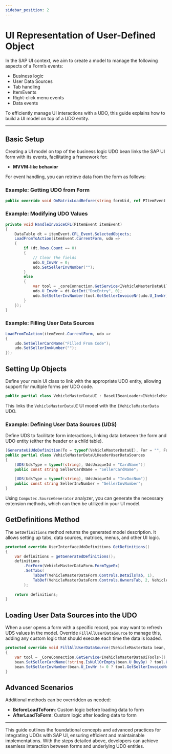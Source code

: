 ```yaml
---
sidebar_position: 2
---
```


# UI Representation of User-Defined Object

In the SAP UI context, we aim to create a model to manage the following aspects of a Form’s events:

- Business logic
- User Data Sources
- Tab handling
- ItemEvents
- Right-click menu events
- Data events

To efficiently manage UI interactions with a UDO, this guide explains how to build a UI model on top of a UDO entity.

---

## Basic Setup

Creating a UI model on top of the business logic UDO bean links the SAP UI form with its events, facilitating a framework for:

- **MVVM-like behavior**

For event handling, you can retrieve data from the form as follows:

### Example: Getting UDO from Form

```csharp
public override void OnMatrixLoadBefore(string formUid, ref PItemEvent itemEvent)
```

### Example: Modifying UDO Values

```csharp
private void HandleInvoiceCFL(PItemEvent itemEvent)
{
    DataTable dt = itemEvent.CFL_Event.SelectedObjects;
    LoadFromToAction(itemEvent.CurrentForm, udo =>
    {
        if (dt.Rows.Count == 0)
        {
            // Clear the fields
            udo.U_InvNr = 0;
            udo.SetSellerInvNumber("");
        }
        else
        {
            var tool = _coreConnection.GetService<IVehicleMasterDataUiTools>();
            udo.U_InvNr = dt.GetInt("DocEntry", 0);
            udo.SetSellerInvNumber(tool.GetSellerInvoiceNr(udo.U_InvNr));
        }
    });
}
```

### Example: Filling User Data Sources

```csharp
LoadFromToAction(itemEvent.CurrentForm, udo =>
{
    udo.SetSellerCardName("Filled From Code");
    udo.SetSellerInvNumber("");
});
```

## Setting Up Objects

Define your main UI class to link with the appropriate UDO entity, allowing support for multiple forms per UDO code.

```csharp
public partial class VehicleMasterDataUI : BaseUIBeanLoader<IVehicleMasterData>
```

This links the `VehicleMasterDataUI` UI model with the `IVehicleMasterData` UDO.

### Example: Defining User Data Sources (UDS)

Define UDS to facilitate form interactions, linking data between the form and UDO entity (either the header or a child table).

```csharp
[GenerateUiUdoDefinition(To = typeof(VehicleMasterDataUI), For = "", FormTypeEx = VehicleMasterDataForm.FormTypeEx)]
public partial class VehicleMasterDataUiHeaderUserDataSources
{
    [UDS(UdsType = typeof(string), UdsUniqueId = "CardName")]
    public const string SellerCardName = "SellerCardName";
    
    [UDS(UdsType = typeof(string), UdsUniqueId = "InvDocNum")]
    public const string SellerInvNumber = "SellerInvNumber";
}
```

Using `Computec.SourceGenerator` analyzer, you can generate the necessary extension methods, which can then be utilized in your UI model.

## GetDefinitions Method

The `GetDefinitions` method returns the generated model description. It allows setting up tabs, data sources, matrices, menus, and other UI logic.

```csharp
protected override UserInterfaceUdoDefinitions GetDefinitions()
{
    var definitions = getGeneratedDefinitions();
    definitions
        .ForForm(VehicleMasterDataForm.FormTypeEx)
        .SetTabs(
            TabDef(VehicleMasterDataForm.Controls.DetailsTab, 1),
            TabDef(VehicleMasterDataForm.Controls.OwnersTab, 2, VehicleMasterDataForm.Controls.OnwersMatrix)
        );
    
    return definitions;
}
```

## Loading User Data Sources into the UDO

When a user opens a form with a specific record, you may want to refresh UDS values in the model. Override `FillAllUserDataSource` to manage this, adding any custom logic that should execute each time the data is loaded.

```csharp
protected override void FillAllUserDataSource(IVehicleMasterData bean, Form frm)
{
    var tool = _CoreConnection.GetService<IVehicleMasterDataUiTools>();
    bean.SetSellerCardName(!string.IsNullOrEmpty(bean.U_BuyBy) ? tool.GetSellerName(bean.U_BuyBy) : "");
    bean.SetSellerInvNumber(bean.U_InvNr != 0 ? tool.GetSellerInvoiceNr(bean.U_InvNr) : "");
}
```

## Advanced Scenarios

Additional methods can be overridden as needed:

- **BeforeLoadToForm**: Custom logic before loading data to form
- **AfterLoadToForm**: Custom logic after loading data to form

---
This guide outlines the foundational concepts and advanced practices for integrating UDOs with SAP UI, ensuring efficient and maintainable implementations. With the steps detailed above, developers can achieve seamless interaction between forms and underlying UDO entities.
